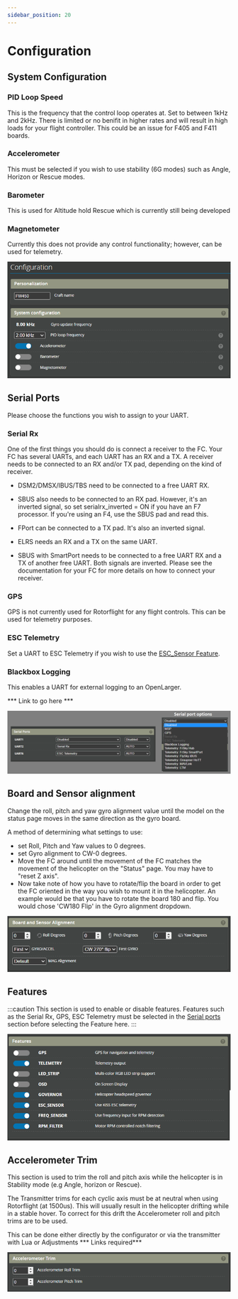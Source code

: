```yaml
---
sidebar_position: 20
---
```

# Configuration

## System Configuration
### PID Loop Speed
This is the frequency that the control loop operates at. Set to between 1kHz and 2kHz. There is limited or no benifit in higher rates and will result in high loads for your flight controller. This could be an issue for F405 and F411 boards.  

### Accelerometer
This must be selected if you wish to use stability (6G modes) such as Angle, Horizon or Rescue modes. 

### Barometer
This is used for Altitude hold Rescue which is currently still being developed

### Magnetometer
Currently this does not provide any control functionality; however, can be used for telemetry. 

![Configuration Tab](./img/config_1.png)
## Serial Ports
Please choose the functions you wish to assign to your UART. 

### Serial Rx
One of the first things you should do is connect a receiver to the FC. Your FC has several UARTs, and each UART has an RX and a TX. A receiver needs to be connected to an RX and/or TX pad, depending on the kind of receiver.

* DSM2/DMSX/IBUS/TBS need to be connected to a free UART RX.  
* SBUS also needs to be connected to an RX pad. However, it's an inverted signal, so set serialrx_inverted = ON if you have an F7 processor. If you're using an F4, use the SBUS pad and read this.

* FPort can be connected to a TX pad. It's also an inverted signal.  
* ELRS needs an RX and a TX on the same UART.  
* SBUS with SmartPort needs to be connected to a free UART RX and a TX of another free UART. Both signals are inverted.
Please see the documentation for your FC for more details on how to connect your receiver.  

### GPS
GPS is not currently used for Rotorflight for any flight controls. This can be used for telemetry purposes.

### ESC Telemetry
Set a UART to ESC Telemetry if you wish to use the [ESC_Sensor Feature](#features).

### Blackbox Logging
This enables a UART for external logging to an OpenLarger.

*** Link to go here ***


![Configuration Tab](./img/config_2.png)

## Board and Sensor alignment

Change the roll, pitch and yaw gyro alignment value until the model on the status page moves in the same direction as the gyro board.

A method of determining what settings to use: 
* set Roll, Pitch and Yaw values to 0 degrees.  
* set Gyro alignment to CW-0 degrees.  
* Move the FC around until the movement of the FC matches the movement of the helicopter on the "Status" page. You may have to "reset Z axis".  
* Now take note of how you have to rotate/flip the board in order to get the FC oriented in the way you wish to mount it in the helicopter. An example would be that you have to rotate the board 180 and flip. You would chose 'CW180 Flip' in the Gyro alignment dropdown.    

![Configuration Tab](./img/config_3.png)

## Features
:::caution
This section is used to enable or disable features. Features such as the Serial Rx, GPS, ESC Telemetry must be selected in the [Serial ports](#serial-ports) section before selecting the Feature here. 
:::

![Configuration Tab](./img/config_4.png)


## Accelerometer Trim
This section is used to trim the roll and pitch axis while the helicopter is in Stability mode (e.g Angle, horizon or Rescue). 

The Transmitter trims for each cyclic axis must be at neutral when using Rotorflight (at 1500us). This will usually result in the helicopter drifting while in a stable hover. To correct for this drift the Accelerometer roll and pitch trims are to be used. 

This can be done either directly by the configurator or via the transmitter with Lua or Adjustments *** Links required***

![Configuration Tab](./img/config_5.png)
